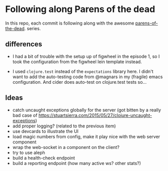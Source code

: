# Following along Parens of the dead

In this repo, each commit is following along with the awesome [parens-of-the-dead](). series.

## differences

* I had a bit of trouble with the setup up of figwheel in the episode 1, so I took the
  configuration from the figwheel lein template instead.

* I used `clojure.test` instead of the `expectations` library here. I didn't want to
  add the auto-testing code from @magnars in my (fragile) emacs configuration.
  And cider does auto-test on clojure.test tests so...

## Ideas

* catch uncaught exceptions globally for the server (got bitten by a really bad
  case of https://stuartsierra.com/2015/05/27/clojure-uncaught-exceptions)
* add proper logging? (related to the previous item)
* use devcards to illustrate the UI
* load magic numbers from config, make it play nice with the web server component
* wrap the web-socket in a component on the client?
* try to use aleph
* build a health-check endpoint
* build a reporting endpoint (how many active ws? other stats?)
